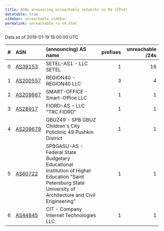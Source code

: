 ```yaml
---
title: ASNs announcing unreachable networks in RU (IPv4)
datatable: true
sidebar: unreachable_sidebar
permalink: unreachable_ru-v4.html
---
```


Data as of 2019-01-19 18:00:00 UTC


<div class="datatable-begin"></div>

|   # | ASN                                      | (announcing) AS name                                                                                                                                       |   prefixes |   unreachable /24s |
|----:|:-----------------------------------------|:-----------------------------------------------------------------------------------------------------------------------------------------------------------|-----------:|-------------------:|
|   0 | [AS39153](unreachable_AS39153-v4.html)   | SETEL-AS1 - LLC SETEL                                                                                                                                      |          1 |                 16 |
|   1 | [AS200557](unreachable_AS200557-v4.html) | REGION40 - REGION40 LLC                                                                                                                                    |          3 |                  4 |
|   2 | [AS209667](unreachable_AS209667-v4.html) | SMART-OFFICE - Smart-Office LLC                                                                                                                            |          1 |                  1 |
|   3 | [AS28917](unreachable_AS28917-v4.html)   | FIORD-AS - LLC "TRC FIORD"                                                                                                                                 |          1 |                  1 |
|   4 | [AS209679](unreachable_AS209679-v4.html) | GBUZ49 - SPB GBUZ Children's City Policlinic 49 Pushkin District                                                                                           |          1 |                  1 |
|   5 | [AS60722](unreachable_AS60722-v4.html)   | SPBGASU-AS - Federal State Budgetary Educational Institution of Higher Education "Saint Petersburg State University of Architecture and Civil Engineering" |          1 |                  1 |
|   6 | [AS44845](unreachable_AS44845-v4.html)   | CIT - Company Internet Technologies LLC                                                                                                                    |          1 |                  1 |

<div class="datatable-end"></div>